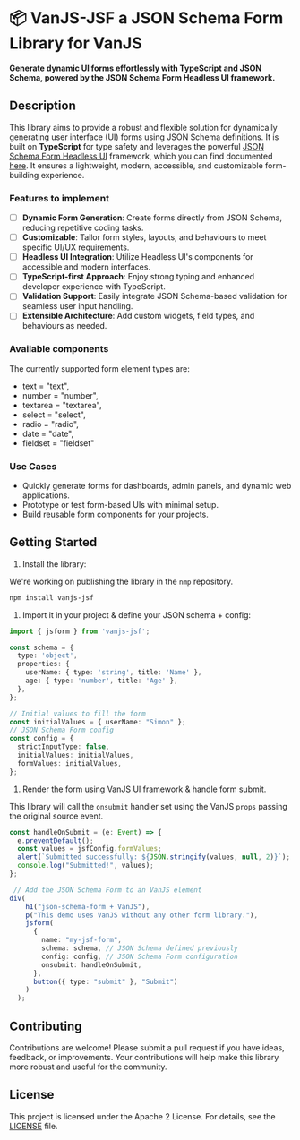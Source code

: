 # 📦 VanJS-JSF a JSON Schema Form Library for VanJS

**Generate dynamic UI forms effortlessly with TypeScript and JSON Schema, powered by the JSON Schema Form Headless UI framework.**

## Description

This library aims to provide a robust and flexible solution for dynamically generating user interface (UI) forms using JSON Schema definitions. It is built on **TypeScript** for type safety and leverages the powerful [JSON Schema Form Headless UI](https://github.com/remoteoss/json-schema-form) framework, which you can find documented [here](https://json-schema-form.vercel.app). It ensures a lightweight, modern, accessible, and customizable form-building experience.

### Features to implement

- [ ] **Dynamic Form Generation**: Create forms directly from JSON Schema, reducing repetitive coding tasks.
- [ ] **Customizable**: Tailor form styles, layouts, and behaviours to meet specific UI/UX requirements.
- [ ] **Headless UI Integration**: Utilize Headless UI's components for accessible and modern interfaces.
- [ ] **TypeScript-first Approach**: Enjoy strong typing and enhanced developer experience with TypeScript.
- [ ] **Validation Support**: Easily integrate JSON Schema-based validation for seamless user input handling.
- [ ] **Extensible Architecture**: Add custom widgets, field types, and behaviours as needed.

### Available components
The currently supported form element types are:
 - text = "text",
 - number = "number",
 - textarea = "textarea",
 - select = "select",
 - radio = "radio",
 - date = "date",
 - fieldset = "fieldset"

### Use Cases

- Quickly generate forms for dashboards, admin panels, and dynamic web applications.
- Prototype or test form-based UIs with minimal setup.
- Build reusable form components for your projects.

## Getting Started

1. Install the library:

We're working on publishing the library in the `nmp` repository.

  ```bash
  npm install vanjs-jsf
  ```

1. Import it in your project & define your JSON schema + config:

  ```typescript
  import { jsform } from 'vanjs-jsf';

  const schema = {
    type: 'object',
    properties: {
      userName: { type: 'string', title: 'Name' },
      age: { type: 'number', title: 'Age' },
    },
  };

  // Initial values to fill the form
  const initialValues = { userName: "Simon" };
  // JSON Schema Form config
  const config = {
    strictInputType: false,
    initialValues: initialValues,
    formValues: initialValues,
  };
   ```

1. Render the form using VanJS UI framework & handle form submit.

  This library will call the `onsubmit` handler set using the VanJS `props` passing the original source event.

  ```typescript
  const handleOnSubmit = (e: Event) => {
    e.preventDefault();
    const values = jsfConfig.formValues;
    alert(`Submitted successfully: ${JSON.stringify(values, null, 2)}`);
    console.log("Submitted!", values);
  };

   // Add the JSON Schema Form to an VanJS element 
  div(
      h1("json-schema-form + VanJS"),
      p("This demo uses VanJS without any other form library."),
      jsform(
        {
          name: "my-jsf-form",
          schema: schema, // JSON Schema defined previously
          config: config, // JSON Schema Form configuration
          onsubmit: handleOnSubmit,
        },
        button({ type: "submit" }, "Submit")
      )
    );

  ```

## Contributing

Contributions are welcome! Please submit a pull request if you have ideas, feedback, or improvements. Your contributions will help make this library more robust and useful for the community.

## License

This project is licensed under the Apache 2 License. For details, see the [LICENSE](./LICENSE) file.
